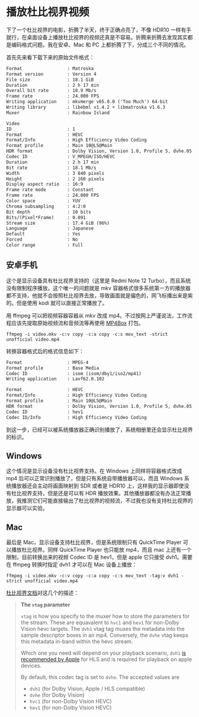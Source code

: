 # 播放杜比视界视频

下了一个杜比视界的电影，折腾了半天，终于正确点亮了，不像 HDR10 一样有手就行，在桌面设备上播放杜比视界的视频还真是不容易。折腾来折腾去发现其实都是编码格式问题。我在安卓、Mac 和 PC 上都折腾了下，分成三个不同的情况。

首先先来看下载下来的原始文件格式：

```txt
Format                 : Matroska
Format version         : Version 4
File size              : 18.1 GiB
Duration               : 2 h 17 min
Overall bit rate       : 18.9 Mb/s
Frame rate             : 24.000 FPS
Writing application    : mkvmerge v65.0.0 ('Too Much') 64-bit
Writing library        : libebml v1.4.2 + libmatroska v1.6.3
Muxer                  : Rainbow Island

Video
ID                     : 1
Format                 : HEVC
Format/Info            : High Efficiency Video Coding
Format profile         : Main 10@L5@Main
HDR format             : Dolby Vision, Version 1.0, Profile 5, dvhe.05.06, BL+RPU, no metadata compression
Codec ID               : V_MPEGH/ISO/HEVC
Duration               : 2 h 17 min
Bit rate               : 18.1 Mb/s
Width                  : 3 840 pixels
Height                 : 2 160 pixels
Display aspect ratio   : 16:9
Frame rate mode        : Constant
Frame rate             : 24.000 FPS
Color space            : YUV
Chroma subsampling     : 4:2:0
Bit depth              : 10 bits
Bits/(Pixel*Frame)     : 0.091
Stream size            : 17.4 GiB (96%)
Language               : Japanese
Default                : Yes
Forced                 : No
Color range            : Full
```

## 安卓手机

这个是显示设备具有杜比视界支持的（这里是 Redmi Note 12 Turbo），而且系统没有限制程序播放。这个唯一的问题就是 mkv 容器格式很多系统第一方的播放器都不支持，他就不会按照杜比视界去放，导致画面就是偏色的，网飞标播出来是紫的。但是使用 kodi 就可以直接正常播放了。

用 ffmpeg 可以把视频容器容器从 mkv 改成 mp4。不过按网上严谨说法，工作流程应该先提取原始视频流和音频流等再使用 [MP4Box](https://github.com/gpac/gpac/wiki/mp4box) 打包。

```
ffmpeg -i video.mkv -c:v copy -c:a copy -c:s mov_text -strict unofficial video.mp4
```

转换容器格式后的格式信息如下：

```txt
Format                 : MPEG-4
Format profile         : Base Media
Codec ID               : isom (isom/dby1/iso2/mp41)
Writing application    : Lavf62.0.102

Format                 : HEVC
Format/Info            : High Efficiency Video Coding
Format profile         : Main 10@L5@Main
HDR format             : Dolby Vision, Version 1.0, Profile 5, dvhe.05.06, BL+RPU, no metadata compression
Codec ID               : hev1
Codec ID/Info          : High Efficiency Video Coding
```

到这一步，已经可以被系统播放器正确识别播放了，系统相册里还会显示杜比视界的标识。

## Windows

这个情况是显示设备没有杜比视界支持。在 Windows 上同样将容器格式改成 mp4 后可以正常识别播放了，但是只有系统自带播放器可以，而且 Windows 系统播放器还会主动将画面映射到 SDR 或者是 HDR10 上，这样我的显示器即使没有杜比视界支持，但是还是可以有 HDR 播放效果。其他播放器都没有办法正常播放，我推测它们可能直接输出了杜比视界的视频流，不过我也没有支持杜比视界的显示器可以实验。

## Mac

最后是 Mac，显示设备支持杜比视界，但是系统限制只有 QuickTime Player 可以播放杜比视界。同样 QuickTime Player 也只能放 mp4，而且 mac 上还有一个限制，目前转换出来的视频 Codec ID 是 hev1，但是 apple 它只接受 dvh1。需要在 ffmpeg 转换时指定 dvh1 才可以在 Mac 设备上播放：

```
ffmpeg -i video.mkv -c:v copy -c:a copy -c:s mov_text -tag:v dvh1 -strict unofficial video.mp4
```

[杜比视界文档](https://tutorials.hybrik.com/dolby_vision/#the-vtag-parameter)对这几个的描述：

> **The `vtag` parameter**
> 
> `vtag` is how you specify to the muxer how to store the parameters for the stream. These are equavalent to `hvc1` and `hev1` for non-Dolby Vision hevc targets. The `dvh1` vtag tag muxes the metadata into the sample descriptor boxes in an mp4. Conversely, the `dvhe` vtag keeps this metadata in-band within the hevc stream.
> 
> Which one you need will depend on your playback scenario, `dvh1` [is recommended by Apple](https://developer.apple.com/documentation/http_live_streaming/hls_authoring_specification_for_apple_devices/hls_authoring_specification_for_apple_devices_appendixes#3151794) for HLS and is required for playback on apple devices.
> 
> By default, this codec tag is set to `dvhe`. The accepted values are
> 
> - `dvh1` (for Dolby Vision, Apple / HLS compatible)
> - `dvhe` (for Dolby Vision)
> - `hvc1` (for non-Dolby Vision HEVC)
> - `hev1` (for non-Dolby Vision HEVC)

